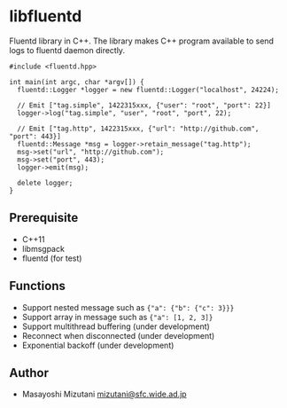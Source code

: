 libfluentd
==============

Fluentd library in C++. The library makes C++ program available to send logs 
to fluentd daemon directly.

    #include <fluentd.hpp>
	
	int main(int argc, char *argv[]) {
	  fluentd::Logger *logger = new fluentd::Logger("localhost", 24224);
	  
      // Emit ["tag.simple", 1422315xxx, {"user": "root", "port": 22}]
      logger->log("tag.simple", "user", "root", "port", 22);
	  	  
      // Emit ["tag.http", 1422315xxx, {"url": "http://github.com", "port": 443}]
	  fluentd::Message *msg = logger->retain_message("tag.http");
	  msg->set("url", "http://github.com");
	  msg->set("port", 443);
	  logger->emit(msg);
	  
	  delete logger;
    }

Prerequisite
--------------

- C++11
- libmsgpack
- fluentd (for test)

Functions
--------------

- Support nested message such as `{"a": {"b": {"c": 3}}}`
- Support array in message such as `{"a": [1, 2, 3]}`
- Support multithread buffering (under development)
- Reconnect when disconnected (under development)
- Exponential backoff (under development)

Author
--------------
- Masayoshi Mizutani <mizutani@sfc.wide.ad.jp>

